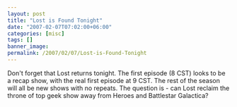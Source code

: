 ```yaml
---
layout: post
title: "Lost is Found Tonight"
date: "2007-02-07T07:02:00+06:00"
categories: [misc]
tags: []
banner_image: 
permalink: /2007/02/07/Lost-is-Found-Tonight
---
```


Don't forget that Lost returns tonight. The first episode (8 CST) looks to be a recap show, with the real first episode at  9 CST. The rest of the season will all be new shows with no repeats. The question is - can Lost reclaim the throne of top geek show away from Heroes and Battlestar Galactica?